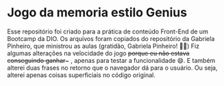 # Jogo da memoria estilo Genius

Esse repositório foi criado para a prática de conteúdo Front-End de um Bootcamp da DIO. 
Os arquivos foram copiados do repositório da Gabriela Pinheiro, que ministrou as aulas (gratidão, Gabriela Pinheiro! 👍🏼) 
Fiz algumas alterações na velocidade do jogo ~~porque eu não estava conseguindo ganhar~~~ , apenas para testar a funcionalidade 😄. E também alterei duas frases no retorno que o navegador dá para o usuário. Ou seja, alterei apenas coisas superficiais no código original.    
